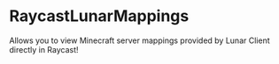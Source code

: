 # RaycastLunarMappings
 Allows you to view Minecraft server mappings provided by Lunar Client directly in Raycast!

